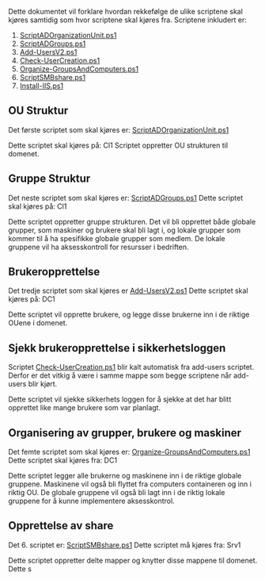 Dette dokumentet vil forklare hvordan rekkefølge de ulike scriptene skal kjøres samtidig som hvor scriptene skal kjøres fra. Scriptene inkludert er:

1. [ScriptADOrganizationUnit.ps1](https://gitlab.stud.iie.ntnu.no/andrefm/albegra-a2/-/blob/master/OU/ScriptADOrganizationUnit.ps1)
2. [ScriptADGroups.ps1](https://gitlab.stud.iie.ntnu.no/andrefm/albegra-a2/-/blob/master/Groups/ScriptADGroups.ps1)
3. [Add-UsersV2.ps1](https://gitlab.stud.iie.ntnu.no/andrefm/albegra-a2/-/blob/master/AddUsers/Add-UsersV2.ps1)
4. [Check-UserCreation.ps1](https://gitlab.stud.iie.ntnu.no/andrefm/albegra-a2/-/blob/master/AddUsers/Check-UserCreation.ps1)
5. [Organize-GroupsAndComputers.ps1](https://gitlab.stud.iie.ntnu.no/andrefm/albegra-a2/-/blob/master/Organize-GroupsAndComputers.ps1)
6. [ScriptSMBshare.ps1](https://gitlab.stud.iie.ntnu.no/andrefm/albegra-a2/-/blob/master/Share/ScriptSMBshare.ps1)
7. [Install-IIS.ps1](https://gitlab.stud.iie.ntnu.no/andrefm/albegra-a2/-/blob/master/Install-IIS.ps1)

## OU Struktur
Det første scriptet som skal kjøres er: [ScriptADOrganizationUnit.ps1](https://gitlab.stud.iie.ntnu.no/andrefm/albegra-a2/-/blob/master/OU/ScriptADOrganizationUnit.ps1)

Dette scriptet skal kjøres på: Cl1
Scriptet oppretter OU strukturen til domenet.

## Gruppe Struktur
Det neste scriptet som skal kjøres er: [ScriptADGroups.ps1](https://gitlab.stud.iie.ntnu.no/andrefm/albegra-a2/-/blob/master/Groups/ScriptADGroups.ps1)
Dette scriptet skal kjøres på: Cl1

Dette scriptet oppretter gruppe strukturen. Det vil bli opprettet både globale grupper, som maskiner og brukere skal bli lagt i, og lokale grupper som kommer til å ha spesifikke globale grupper som medlem. De lokale gruppene vil ha aksesskontroll for resursser i bedriften.

## Brukeropprettelse
Det tredje scriptet som skal kjøres er [Add-UsersV2.ps1](https://gitlab.stud.iie.ntnu.no/andrefm/albegra-a2/-/blob/master/AddUsers/Add-UsersV2.ps1)
Dette scriptet skal kjøres på: DC1

Dette scriptet vil opprette brukere, og legge disse brukerne inn i de riktige OUene i domenet.

## Sjekk brukeropprettelse i sikkerhetsloggen
Scriptet [Check-UserCreation.ps1](https://gitlab.stud.iie.ntnu.no/andrefm/albegra-a2/-/blob/master/AddUsers/Check-UserCreation.ps1) blir kalt automatisk fra add-users scriptet. Derfor er det vitkig å være i samme mappe som begge scriptene når add-users blir kjørt.

Dette scriptet vil sjekke sikkerhets loggen for å sjekke at det har blitt opprettet like mange brukere som var planlagt.

## Organisering av grupper, brukere og maskiner
Det femte scriptet som skal kjøres er: [Organize-GroupsAndComputers.ps1](https://gitlab.stud.iie.ntnu.no/andrefm/albegra-a2/-/blob/master/Organize-GroupsAndComputers.ps1)
Dette scriptet skal kjøres fra: DC1

Dette scriptet legger alle brukerne og maskinene inn i de riktige globale gruppene. Maskinene vil også bli flyttet fra computers containeren og inn i riktig OU. De globale gruppene vil også bli lagt inn i de riktig lokale gruppene for å kunne implementere aksesskontrol.

## Opprettelse av share
Det 6. scriptet er: [ScriptSMBshare.ps1](https://gitlab.stud.iie.ntnu.no/andrefm/albegra-a2/-/blob/master/Share/ScriptSMBshare.ps1)
Dette scriptet må kjøres fra: Srv1

Dette scriptet oppretter delte mapper og knytter disse mappene til domenet. Dette s

## 

